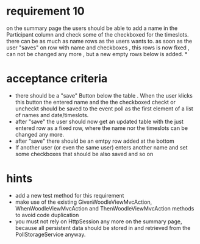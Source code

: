 # requirement 10
on the summary page the users should be able to add a name in the Participant column and check some of the checkboxed for the timeslots. there can be as much as name rows as the users wants to. as soon as the user "saves" on row with name and checkboxes , this rows is now fixed , can not be changed any more , but a new empty rows below is added. *

# acceptance criteria
* there should be a "save" Button below the table . When the user klicks this button the entered name and the the checkboxed checkt or uncheckt should be saved to the event poll as the first element of a list of names and date/timeslots. 
*  after "save" the user should now get an updated table with the just entered row as a fixed row, where the name nor the timeslots can be changed any more.
*  after "save" there should be an emtpy row added at the bottom
*  If another user (or even the same user) enters another name and set some checkboxes that should be also saved and so on

# hints
* add a new test method for this requirement
* make use of the existing GivenWoodleViewMvcAction, WhenWoodleViewMvcAction and ThenWoodleViewMvcAction methods to avoid code duplication
* you must not rely on HttpSession any more on the summary page, because all persistent data should be stored in and retrieved from the PollStorageService anyway.
  